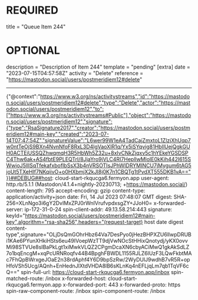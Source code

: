 
# REQUIRED
title = "Queue Item 244"
# OPTIONAL
description = "Description of Item 244"
template = "pending"
[extra]
date = "2023-07-15T04:57:58Z"
activity = "Delete"
reference = "https://mastodon.social/users/postmeridiem12#delete"

---
{"@context":"https://www.w3.org/ns/activitystreams","id":"https://mastodon.social/users/postmeridiem12#delete","type":"Delete","actor":"https://mastodon.social/users/postmeridiem12","to":["https://www.w3.org/ns/activitystreams#Public"],"object":"https://mastodon.social/users/postmeridiem12","signature":{"type":"RsaSignature2017","creator":"https://mastodon.social/users/postmeridiem12#main-key","created":"2023-07-14T07:47:54Z","signatureValue":"L6wer99W1eA4TadCajZmxtoL1ZlzjXhUqp7w0ntTeOjS9BXn4NvnNfoF8RxL3D4lgVaoXlR1q/Yx5iSYqvig81HbIlUejQgkGUH0ACTEiUSSQZhwqmqH3R5HbWh5Z32u+8xIvCNkZjqxv5c1hYEkeYGSDSPC4Thw6ak+AS4fbtE9PLEQTrl/8JjaYro9jVLC4RI7HepllwMloIE0kKih442I615SWwjoJ5lllSqTfekafxbofIbSsX3b4nVRSOTIsJPhWIDRYMINCU7jMygum6tAG5joUt5TXeHIf7NKqiivO+o0HXbmjX2kJI8j0K7n1CBQTg1tPvdXT555DKB1vA=="}}##DEBUG##host: cloud-start-rkqucga6.fermyon.app
user-agent: http.rb/5.1.1 (Mastodon/4.1.4+nightly-20230713; +https://mastodon.social/)
content-length: 795
accept-encoding: gzip
content-type: application/activity+json
date: Fri, 14 Jul 2023 07:48:07 GMT
digest: SHA-256=XLnNgo3i6gY2DvIMxZPJ0rWnIVrufvpdxsgZY+JJoH0=
x-forwarded-server: ip-172-31-0-24
spin-client-addr: 49.13.58.214:443
signature: keyId="https://mastodon.social/users/postmeridiem12#main-key",algorithm="rsa-sha256",headers="(request-target) host date digest content-type",signature="OLjDsQmGOhrHbz64Va7DesPyo0jHezBHPXZU6llwpDRUBi1KAe6PYunXHkiHSts6eu49IVoepWzTT9djVwNOcStHHixQnotydj/yKX0ovvMi98STVUe8sIBaPkLgt1xiMwkVLQZ2CPgmDcaXN6cbyACiMwQ1gkAkSdLZ7o1bqEncgM+xqPcURNRoqfv44B4BpghFBWDL1155RJLZ6lUzF3LQwFkbtMAc7FhQpBWrxgeJOaE2n38rdAphf4Y6D9bpSzRw/2WyDUlJ9wdhB7vR5R+opHfoVSh5Ucg/AQnh+EnHednJlXtdVHDA8lB6sKLnKq4nEFLjqLm7qb1TqVF6cQ=="
spin-full-url: https://cloud-start-rkqucga6.fermyon.app/inbox
spin-matched-route: /inbox
x-forwarded-host: cloud-start-rkqucga6.fermyon.app
x-forwarded-port: 443
x-forwarded-proto: https
spin-raw-component-route: /inbox
spin-component-route: /inbox

